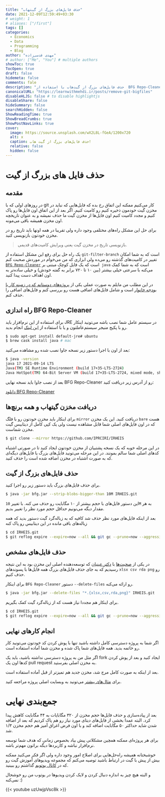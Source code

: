 ```yaml
---
title: "حذف فایل‌های بزرگ از گیتهاب"
date: 2021-12-09T12:59:49+03:30
# weight: 1
# aliases: ["/first"]
tags: []
categories:
  - Economics
  - Data
  - Programming
  - Blog
author: "مهدی قدسی‌زاده"
# author: ["Me", "You"] # multiple authors
showToc: true
TocOpen: true
draft: false
hidemeta: false
comments: fale
description: "حذف فایل‌های بزرگ از گیت‌هاب با استفاده از  BFG Repo-Cleaner"
canonicalURL: "https://learnwithmehdi.ir/posts/remove-git-bigfiles"
disableHLJS: false # to disable highlightjs
disableShare: false
hideSummary: false
searchHidden: false
ShowReadingTime: true
ShowBreadCrumbs: true
ShowPostNavLinks: true
cover:
  image: https://source.unsplash.com/wX2L8L-fGeA/1200x720
  alt: x
  caption: حذف فایل‌های بزرگ از گیت هاب!
  relative: false
  hidden: false
---
```

# حذف فایل های بزرگ از گیت 
## مقدمه

در روزهای اولی که با
git
کار می‌کنیم ممکنه این اتفاق رخ بده که فایل‌هایی که نباید در مخزن گیت خودمون ذخیره کنیم رو کامیت کنیم.
اگر بعد از این اتفاق اون فایل‌ها رو پاک کنیم و مجدد کامیت کنیم اون فایل‌ها از مخزن گیت ما حذف نمیشه و به عنوان تاریخچه اون مخزن
همیشه باقی می‌مونه.

برای حل این مشکل راه‌های مختلفی وجود داره ولی تقریبا در همه اونها باید تاریخ رو در مخزن خودتون بازنویسی کنید.

> بازنویسی تاریخ در مخزن گیت یعنی ویرایش کامیت‌های قدیمی.

یک راه حل برای رفع این مشکل استفاده از
`git-filter-branch`
است که به شما امکان تغییر در کامیت‌های گذشته رو می‌ده ولی ابزاری که من می‌خوام در موردش صحبت کنم
[`BFG Repo-Cleaner`](https://rtyley.github.io/bfg-repo-cleaner/)
است که یک فایل کوچک مبتنی بر ‍
`java`
است که به شما کمک می‌کنه با سرعتی خیلی بیشتر
(بین ۱۰ تا ۷۲۰ برابر به گفته خودش)
و خیلی ساده‌تر به اون اهداف دست پیدا کنید.

در این مطلب من مایلم به صورت عملی یکی از
[پروژ‌ه‌های دوستانم که در زمینه کار با بودجه خانوار](https://github.com/IPRCIRI/IRHEIS)
است و شامل فایل‌های اضافی هست رو بررسی کنم و فایل‌های اضافی را حذف کنم.

## راه اندازی BFG Repo-Cleaner

برای استفاده از این نرم‌افزار باید
JRE
در سیستم عامل شما نصب باشه می‌تونید اینکار رو با پکیج منیجر سیستم‌عاملتون و یا با استفاده از
[این لینک](https://www.java.com/en/download/)
انجام بدید.

```bash
$ sudo apt-get install default-jre# ubuntu
$ brew cask install java # mac
```

بعد از اون با اجرا دستور زیر نسخه جاوا نصب شده رو مشاهده می‌کنید:

```bash
$ java -version
java 17 2021-09-14 LTS
Java(TM) SE Runtime Environment (build 17+35-LTS-2724)
Java HotSpot(TM) 64-Bit Server VM (build 17+35-LTS-2724, mixed mode, sharing)
```

بعد از نصب جاوا باید نسخه نهایی
BFG Repo-Cleaner
رو از آدرس زیر دریافت کنید:

[دانلود BFG Repo-Cleaner](https://repo1.maven.org/maven2/com/madgag/bfg/1.14.0/bfg-1.14.0.jar)

## دریافت مخزن گیتهاب و همه برنچ‌ها

برای اینکار باید مخزن خودتون رو با فلگ
`mirror`
دریافت کنید.
این یک مخزن
`bare` هست
که در اون فایل‌های اصلی شما قابل مشاهده نیست ولی یک کپی کامل از دیتابیس گیت مخزن شماست.

```bash
$ git clone --mirror https://github.com/IPRCIRI/IRHEIS
```

در این مرحله خوبه که یک نسخه پشتبیان از مخزن خودتون ایجاد کنید تا در صورتی اشتباه کدهای اصلی شما سالم بمونند.
در این مرحله می‌تونید فایل‌های بزرگ یا فایل‌های دیگه‌ای که به صورت اشتباه در مخزن اضافه شده است را حذف کنید.

## حذف فایل‌های بزرگ از گیت

برای حذف فایل‌های بزرگ باید دستور زیر رو اجرا کنید.

```bash
$ java -jar bfg.jar --strip-blobs-bigger-than 10M IRHEIS.git
```

این دستور فایل‌های با حجم بیشتر از ۱۰ مگابایت رو حذف می کنه.
با تغییر
`10M`
به هر مقدار دیگه می‌نونیم حداقل حجم مورد نظر را تغییر بدیم.

بعد از اینکه فایل‌های مورد نظر حذف شد کافیه که به زباله‌گرد گیت دستور بدید که همه زباله‌های باقی مانده در این دیتابیس رو پاک کنه

```bash
$ cd IRHEIS.git
$ git reflog expire --expire=now --all && git gc --prune=now --aggressive
```

## حذف فایل‌های مشخص

در یکی از
[صحبت‌ها](https://github.com/IPRCIRI/IRHEIS/issues/3)
با
[دکتر عینیان](https://twitter.com/Einian85)
که توسعه‌دهنده اصلی این مخزن بود به این نتیجه رسیدیم که به جای حذف ‌فایل‌های بزرگ همه فایل‌ها
با پسوند‌های
‍‍‍`xlsx csv rda png`
رو حذف کنیم.

برای اینکار
`BFG Repo-Cleaner`
دستور
‍‍`--delete-files`
رو ارائه می‌کنه.

```bash
$ java -jar bfg.jar --delete-files "*.{xlsx,csv,rda,png}" IRHEIS.git
```

برای اینکار هم مجددا نیاز هست که از زباله‌گرد گیت کمک بگیریم.

```bash
$ cd IRHEIS.git
$ git reflog expire --expire=now --all && git gc --prune=now --aggressive
```

## انجام کارهای نهایی

اگر شما به پروژه دسترسی کامل داشته باشید تنها با پوش کردن کد خودتون می‌تونید کار رو خاتمه بدید. همه فایل‌های شما پاک شده و مخزن شما آماده استفاده است.

اگر مثل من به پروژه دسترسی نداشته باشید، باید یک
fork
ایجاد کنید و بعد از پوش کردن کد‌ها اون یک
pull request
به مخزن اصلی بفرستید.

بعد از اینکه به صورت کامل مرج شد، مخزن جدید هم تمیزتر از قبل آماده استفاده است.

برای
[مثال‌های بیشتر](https://rtyley.github.io/bfg-repo-cleaner/#examples)
می‌تونید به وبسایت اصلی پروژه مراجعه کنید.

# جمع‌بندی نهایی

بعد از پیاده‌سازی و حذف فایل‌ها حجم مخزن از ۳۲۰ مگابایات به ۴۴ مگابایت کاهش پیدا کرد.
البته عمدا بخشی از فایل‌های دیتای مورد نیاز رو هم پاک کردیم که بعد از اضافه شدن شاید حداکثر ۵۰ مگابایت اضافه کند و با اون فرض اغراق آمیز هم حجم مخزن ۱/۳ شد.


برای هر پروژه‌ای ممکنه همچین مشکلاتی پیش بیاد بخصوص زمانی که هدف شما توسعه نرم‌افزار نباشه و کاربردها دیگه براتون مهم‌تر باشه.

خوشبختانه همیشه راه‌حل‌هایی برای اصلاح امور وجود داره ولی اگر فکر می‌کنید ممکنه بیش از پیش با گیت در ارتباط باشید توصیه می‌کنم که مجموعه ویدیو‌های آموزش گیت رو که در
[کانال یوتوبم](https://www.youtube.com/channel/UCF3v_GwH3Jg2c-V3hRwmcbg)
گذاشتم رو ببینید.

و البته هیچ چیز به اندازه دنبال کردن و لایک کردن ویدیو‌ها در یوتوب من رو خوشحال نمی‌کنه :)

{{< youtube uzUwjpVsc8k >}}

<!-- {{ youtube 6gsc-0bmksg } -->
